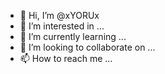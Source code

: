 - 👋 Hi, I’m @xYORUx
- 👀 I’m interested in ...
- 🌱 I’m currently learning ...
- 💞️ I’m looking to collaborate on ...
- 📫 How to reach me ...

<!---
xYORUx/xYORUx is a ✨ special ✨ repository because its `README.md` (this file) appears on your GitHub profile.
You can click the Preview link to take a look at your changes.
--->
